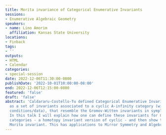 ```yaml
---
title: Morita invariance of Categorical Enumerative Invariants
sessions:
- Enumerative Algebraic Geometry
speakers:
- name: Lino Amorim
  affiliation: Kansas State University
locations:
- Finback
tags:
- ''
outputs:
- HTML
- Calendar
categories:
- special-session
date: 2022-12-06T11:30:00-0800
publishDate: '2022-10-01T10:00:00-08:00'
end: 2022-12-06T12:15:00-0800
featured: 'false'
draft: 'false'
abstract: 'Caldararu-Costello-Tu defined Categorical Enumerative Invariants (CEI)
  as a set of invariants associated to a cyclic A-infinity category (with some extra
  conditions/data), that resemble the Gromov-Witten invariants in symplectic geometry.
  In this talk I will explain how one can define these invariants for Calabi-Yau A-infinity
  categories - a homotopy invariant version of cyclic - and then show the CEI are
  Morita invariant. This has applications to Mirror Symmetry and Algebraic Geometry. '
---
```


